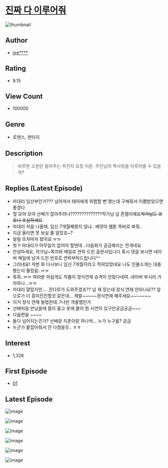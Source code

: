 # [진짜 다 이루어줘](https://comic.naver.com/bestChallenge/list?titleId=745467)
![thumbnail](https://image-comic.pstatic.net/user_contents_data/challenge_comic/2020/07/31/321057/thumbnail_202x164339b97b8_8432_48f3_841d_ac32b6303cca_00000936.JPEG)

## Author
- [jire****](https://comic.naver.com/artistTitle?id=321057)

## Rating
- 9.15

## View Count
- 100000

## Genre
- 로맨스, 판타지

## Description
> 비루한 소원만 들어주는 주전자 요정 지춘. 주인님의 짝사랑을 이루어줄 수 있을까?

## Replies (Latest Episode)
- 마대리 임산부인가??? 넘어져서 태아에게 위험할 뻔 했는데 구해줘서 이쁨받았으면 좋겠다
- 헐 모야 모야 선배가 잡아주려나??????????????작가님 넘 존잼이예요~~작가님도 코로나 조심하세요~~
- 마대리 처음 나올때, 임신 7개월째랬지 않냐.. 베댓아 웹툰 똑바로 봐줘..
- 지금 올리면 못 보실 줄 알았죠~?
- 알람 뜨자마자 왔어요 ㅠㅠ
- 헛 !! 마대리가 아무일이 없어야 할텐데 ..다음화가 궁금해지는 전개네요
- 안녕하세요, 작가님~쪽지와 메일로 연락 드린 출판사입니다 혹시 댓글 보시면 네이버 메일에 남겨 드린 번호로 연락부탁드립니다^^
- 그러네요! 저번 화 다시보니 임신 7개월이라고 적혀있었네요 나도 인물소개는 대충봤는지 몰랐음..ㅠㅠ
- 흑흑..ㅠㅠ 여러분 아쉽게도 작품이 정식연제 승격이 안됬다네여..네이버 부시러 가야하나...ㅠㅠ
- 마대리 얄밉지만.... 진다루가 도와주겠죠?? 넘 재 밌는데 정식 연재 안되나요?? 앞으로가 더 흥미진진할것 같은데... 제발~~~~~정식연재 해주세요~~~~~~~
- 이거 정식 연재 될법한데..?나만 개꿀잼인가
- 선배처음 만났을때 몸이 울고 옷에 물이 뭔 사연이 있구만궁금궁금~~~
- 다음편을 ~~~~
- 둘다 넘어지는건가? 선배랑 지춘이랑 하나씩... 누가 누구를? 궁금
- 누군가 붙잡아줘서 안 다쳤을듯.. ㅎㅎ

## Interest
- 1,326

## First Episode
- [01](https://comic.naver.com/bestChallenge/detail?titleId=745467&no=1)

## Latest Episode
![image](https://image-comic.pstatic.net/user_contents_data/challenge_comic/2020/08/28/321057/upload_7233122289110311728.jpeg)

![image](https://image-comic.pstatic.net/user_contents_data/challenge_comic/2020/08/28/321057/upload_4123099572815344180.jpeg)

![image](https://image-comic.pstatic.net/user_contents_data/challenge_comic/2020/08/28/321057/upload_3990523948217558626.jpeg)

![image](https://image-comic.pstatic.net/user_contents_data/challenge_comic/2020/08/28/321057/upload_3544669788510118200.jpeg)

![image](https://image-comic.pstatic.net/user_contents_data/challenge_comic/2020/08/28/321057/upload_3617292324577818421.jpeg)

![image](https://image-comic.pstatic.net/user_contents_data/challenge_comic/2020/11/09/321057/upload_7004331288298873910.jpeg)
